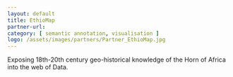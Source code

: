 ```yaml
---
layout: default
title: EthioMap
partner-url:
category: [ semantic annotation, visualisation ]
logo: /assets/images/partners/Partner_EthioMap.jpg
---
```


Exposing 18th-20th century geo-historical knowledge of the Horn of Africa into the web of Data.

